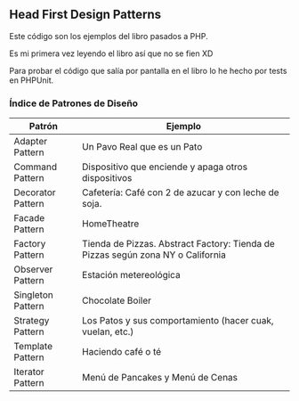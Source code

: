 
## Head First Design Patterns

Este código son los ejemplos del libro pasados a PHP.

Es mi primera vez leyendo el libro así que no se fien XD

Para probar el código que salía por pantalla en el libro lo he hecho por tests en PHPUnit.

### Índice de Patrones de Diseño

Patrón | Ejemplo
------------ | -------------
Adapter Pattern| Un Pavo Real que es un Pato
Command Pattern| Dispositivo que enciende y apaga otros dispositivos
Decorator Pattern| Cafetería: Café con 2 de azucar y con leche de soja.
Facade Pattern| HomeTheatre
Factory Pattern| Tienda de Pizzas. Abstract Factory: Tienda de Pizzas según zona NY o California
Observer Pattern| Estación metereológica
Singleton Pattern| Chocolate Boiler
Strategy Pattern| Los Patos y sus comportamiento (hacer cuak, vuelan, etc.)
Template Pattern| Haciendo café o té
Iterator Pattern| Menú de Pancakes y Menú de Cenas